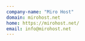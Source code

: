 ```yaml
---
company-name: "Miro Host"
domain: mirohost.net
home: https://mirohost.net/
email: info@mirohost.net
---
```




